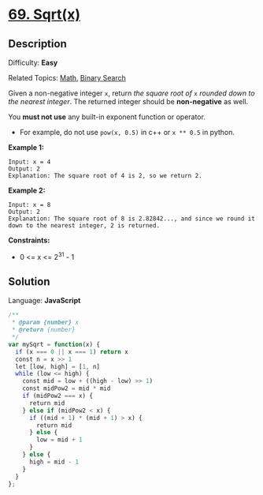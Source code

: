 # [69\. Sqrt(x)](https://leetcode.com/problems/sqrtx/submissions/)

## Description

Difficulty: **Easy**  

Related Topics: [Math](https://leetcode.com/tag/math/), [Binary Search](https://leetcode.com/tag/binary-search/)


Given a non-negative integer `x`, return _the square root of_ `x` _rounded down to the nearest integer_. The returned integer should be **non-negative** as well.

You **must not use** any built-in exponent function or operator.

*   For example, do not use `pow(x, 0.5)` in c++ or `x ** 0.5` in python.

**Example 1:**

```
Input: x = 4
Output: 2
Explanation: The square root of 4 is 2, so we return 2.
```

**Example 2:**

```
Input: x = 8
Output: 2
Explanation: The square root of 8 is 2.82842..., and since we round it down to the nearest integer, 2 is returned.
```

**Constraints:**

*   0 <= x <= 2<sup>31</sup> - 1


## Solution

Language: **JavaScript**

```javascript
/**
 * @param {number} x
 * @return {number}
 */
var mySqrt = function(x) {
  if (x === 0 || x === 1) return x
  const n = x >> 1
  let [low, high] = [1, n]
  while (low <= high) {
    const mid = low + ((high - low) >> 1)
    const midPow2 = mid * mid
    if (midPow2 === x) {
      return mid
    } else if (midPow2 < x) {
      if ((mid + 1) * (mid + 1) > x) {
        return mid
      } else {
        low = mid + 1
      }
    } else {
      high = mid - 1
    }
  }
};
```
